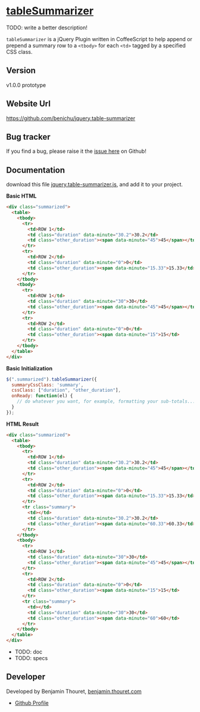 # [tableSummarizer](https://github.com/benichu/jquery.table-summarizer)

TODO: write a better description!

`tableSummarizer` is a jQuery Plugin written in CoffeeScript to help append or
prepend a summary row to a `<tbody>` for each `<td>` tagged by a specified CSS class.

## Version

v1.0.0 prototype

## Website Url

https://github.com/benichu/jquery.table-summarizer

## Bug tracker

If you find a bug, please raise it the [issue here](https://github.com/benichu/jquery.table-summarizer/issues) on Github!

## Documentation

download this file [jquery.table-summarizer.js](https://github.com/benichu/jquery.table-summarizer/blob/master/js/jquery.table-summarizer.min.js),
and add it to your project.


__Basic HTML__

```html
<div class="summarized">
  <table>
    <tbody>
      <tr>
        <td>ROW 1</td>
        <td class="duration" data-minute="30.2">30.2</td>
        <td class="other_duration"><span data-minute="45">45</span></td>
      </tr>
      <tr>
        <td>ROW 2</td>
        <td class="duration" data-minute="0">0</td>
        <td class="other_duration"><span data-minute="15.33">15.33</td>
      </tr>
    </tbody>
    <tbody>
      <tr>
        <td>ROW 1</td>
        <td class="duration" data-minute="30">30</td>
        <td class="other_duration"><span data-minute="45">45</span></td>
      </tr>
      <tr>
        <td>ROW 2</td>
        <td class="duration" data-minute="0">0</td>
        <td class="other_duration"><span data-minute="15">15</td>
      </tr>
    </tbody>
  </table>
</div>
```

__Basic Initialization__

```javascript
$(".summarized").tableSummarizer({
  summaryCssClass: 'summary',
  cssClass: ["duration", "other_duration"],
  onReady: function(el) {
    // do whatever you want, for example, formatting your sub-totals...
  }
});
```
__HTML Result__

```html
<div class="summarized">
  <table>
    <tbody>
      <tr>
        <td>ROW 1</td>
        <td class="duration" data-minute="30.2">30.2</td>
        <td class="other_duration"><span data-minute="45">45</span></td>
      </tr>
      <tr>
        <td>ROW 2</td>
        <td class="duration" data-minute="0">0</td>
        <td class="other_duration"><span data-minute="15.33">15.33</td>
      </tr>
      <tr class="summary">
        <td></td>
        <td class="duration" data-minute="30.2">30.2</td>
        <td class="other_duration"><span data-minute="60.33">60.33</td>
      </tr>
    </tbody>
    <tbody>
      <tr>
        <td>ROW 1</td>
        <td class="duration" data-minute="30">30</td>
        <td class="other_duration"><span data-minute="45">45</span></td>
      </tr>
      <tr>
        <td>ROW 2</td>
        <td class="duration" data-minute="0">0</td>
        <td class="other_duration"><span data-minute="15">15</td>
      </tr>
      <tr class="summary">
        <td></td>
        <td class="duration" data-minute="30">30</td>
        <td class="other_duration"><span data-minute="60">60</td>
      </tr>
    </tbody>
  </table>
</div>
```

- TODO: doc
- TODO: specs

## Developer

Developed by Benjamin Thouret, [benjamin.thouret.com](http://benjamin.thouret.com)

+ [Github Profile](http://github.com/benichu)
